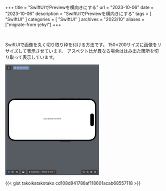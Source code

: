 +++
title = "SwiftUIでPreviewを横向きにする"
url = "2023-10-06"
date = "2023-10-06"
description = "SwiftUIでPreviewを横向きにする"
tags = [
  "SwiftUI"
]
categories = [
  "SwiftUI"
]
archives = "2023/10"
aliases = ["migrate-from-jekyl"]
+++

<br>

SwiftUIで画像を丸く切り取り枠を付ける方法です。
150×200サイズに画像をリサイズして表示させています。
アスペクト比が異なる場合ははみ出た箇所を切り取って表示しています。

<img src="1.png" width="300px" alt="SwiftUIで画像を丸く切り取り枠を付ける">

{{< gist takoikatakotako cd108d941788af118601acab68557118 >}}
